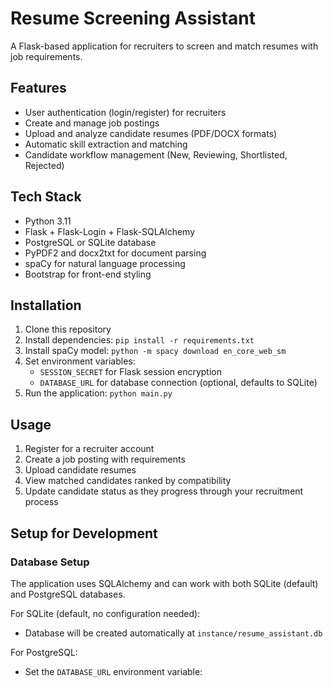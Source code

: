# Resume Screening Assistant

A Flask-based application for recruiters to screen and match resumes with job requirements.

## Features

- User authentication (login/register) for recruiters
- Create and manage job postings
- Upload and analyze candidate resumes (PDF/DOCX formats)
- Automatic skill extraction and matching
- Candidate workflow management (New, Reviewing, Shortlisted, Rejected)

## Tech Stack

- Python 3.11
- Flask + Flask-Login + Flask-SQLAlchemy
- PostgreSQL or SQLite database
- PyPDF2 and docx2txt for document parsing
- spaCy for natural language processing
- Bootstrap for front-end styling

## Installation

1. Clone this repository
2. Install dependencies: `pip install -r requirements.txt`
3. Install spaCy model: `python -m spacy download en_core_web_sm`
4. Set environment variables:
   - `SESSION_SECRET` for Flask session encryption
   - `DATABASE_URL` for database connection (optional, defaults to SQLite)
5. Run the application: `python main.py`

## Usage

1. Register for a recruiter account
2. Create a job posting with requirements
3. Upload candidate resumes
4. View matched candidates ranked by compatibility
5. Update candidate status as they progress through your recruitment process

## Setup for Development

### Database Setup
The application uses SQLAlchemy and can work with both SQLite (default) and PostgreSQL databases.

For SQLite (default, no configuration needed):
- Database will be created automatically at `instance/resume_assistant.db`

For PostgreSQL:
- Set the `DATABASE_URL` environment variable:
